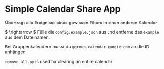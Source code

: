 # Simple Calendar Share App

Übertragt alle Ereignisse eines gewissen Filters in einen anderen Kalender

$ \rightarrow $  Fülle die `config.example.json` aus und entferne das `example` aus dem Dateinamen.

Bei Gruppenkalendern musst du `@group.calendar.google.com` an die ID anhängen

`remove_all.py` is used for clearing an entire calendar